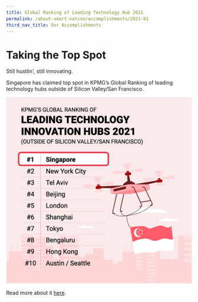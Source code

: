 ```yaml
---
title: Global Ranking of Leading Technology Hub 2021
permalink: /about-smart-nation/accomplishments/2021-01
third_nav_title: Our Accomplishments
---
```




# Taking the Top Spot

Still hustlin', still innovating.

Singapore has claimed top spot in KPMG’s Global Ranking of leading technology hubs outside of Silicon Valley/San Francisco. 

![Alt text for image on Isomer site](/images/abt-smart-nation/leading-technology-hubs-2021.jpeg)

Read more about it <a href="https://go.gov.sg/bt-190721-a" target="_blank">here</a>.
